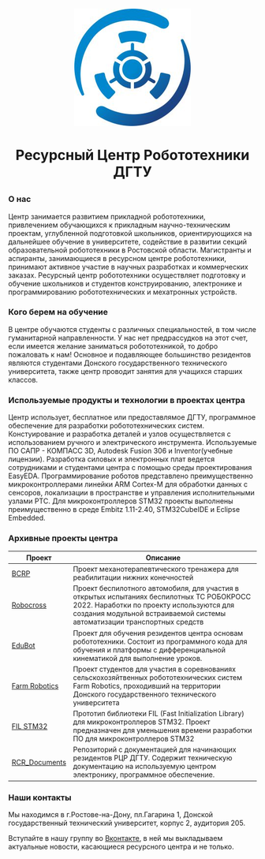    <p align="center">
      <img src="https://github.com/RCR-DSTU/.github/blob/main/RCR_mini.jpg">
   </p>
<h1><p align="center">Ресурсный Центр Робототехники ДГТУ</p></h1>
<h3><p align="left">О нас</p></h3>
  Центр занимается развитием прикладной робототехники, привлечением обучающихся к прикладным научно-техническим проектам, углубленной подготовкой школьников, ориентирующихся на дальнейшее обучение в университете, содействие в развитии секций образовательной робототехники в Ростовской области. Магистранты и аспиранты, занимающиеся в ресурсном центре робототехники, принимают активное участие в научных разработках и коммерческих заказах. Ресурсный центр робототехники осуществляет подготовку и обучение школьников и студентов конструированию, электронике и программированию робототехнических и мехатронных устройств.
  <h3><p align="left">Кого берем на обучение</p></h3>
В центре обучаются студенты с различных специальностей, в том числе гуманитарной направленности. У нас нет предрассудков на этот счет, если имеется желание заниматься робототехникой, то добро пожаловать к нам! Основное и подавляющее большинство резидентов являются студентами Донского государственного технического университета, также центр проводит занятия для учащихся старших классов.
  <h3><p align="left">Используемые продукты и технологии в проектах центра</p></h3>
Центр использует, бесплатное или предоставлямое ДГТУ, программное обеспечение для разработки робототехнических систем. Констуирование и разработка деталей и узлов осуществляется с использованием ручного и электрического инструмента. Используемые ПО САПР - КОМПАСС 3D, Autodesk Fusion 306 и Inventor(учебные лицензии). Разработка силовых и электронных плат ведется сотрудниками и студентами центра с помощью среды проектирования EasyEDA. Программирование роботов представлено преимущественно микроконтроллерами линейки ARM Cortex-M для обработки данных с сенсоров, локализации в пространстве и управления исполнительными узлами РТС. Для микроконтроллеров STM32 проекты выполнены преимущественно в среде Embitz 1.11-2.40, STM32CubeIDE и Eclipse Embedded.
  <h3><p align="left">Архивные проекты центра</p></h3>

| Проект | Описание |
| ------ | ------ |
| [BCRP](https://github.com/Casonka/BCRP) | Проект механотерапевтического тренажера для реабилитации нижних конечностей |
| [Robocross](https://github.com/Casonka/Robocross) | Проект беспилотного автомобиля, для участия в открытых испытаниях беспилотных ТС РОБОКРОСС 2022. Наработки по проекту используются для создания модульной встраиваемой системы автоматизации транспортных средств |
| [EduBot](https://github.com/RCR-DSTU/EduBot) | Проект для обучения резидентов центра основам робототехники. Состоит из программного кода для обучения и платформы с дифференциальной кинематикой для выполнение уроков. |
| [Farm Robotics](https://github.com/Casonka/BCRP) | Проект студентов для участия в соревнованиях сельскохозяйтвенных робототехнических систем Farm Robotics, проходивший на территории Донского государственного технического университета |
| [FIL STM32](https://github.com/Casonka/FIL-STM32) | Прототип библиотеки FIL (Fast Initialization Library) для микроконтроллеров STM32. Проект предназначен для уменьшения времени разработки ПО для микроконтроллеров STM32 |
| [RCR_Documents](https://github.com/Casonka/RCR_doc) | Репозиторий с документацией для начинающих резидентов РЦР ДГТУ. Содержит техническую документацию на используемую центром электронику, программное обеспечение. |

 <h3><p align="left">Наши контакты</p></h3>
Мы находимся в г.Ростове-на-Дону, пл.Гагарина 1, Донской государственный технический университет, корпус 2, аудитория 205.

Вступайте в нашу группу во [Вконтакте](https://vk.com/rrc_donstu), в ней мы выкладываем актуальные новости, касающиеся ресурсного центра и не только.
